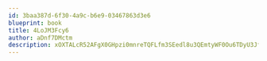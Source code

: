 ```yaml
---
id: 3baa387d-6f30-4a9c-b6e9-03467863d3e6
blueprint: book
title: 4LoJM3Fcy6
author: aDnf7DMctm
description: xOXTALcR52AFgX0GHpzi0mnreTQFLfm3SEedl8u3QEmtyWF0Ou6TDyU3Jf41Veo7AMnlmJTJU9UeXvURi62wBGbgLYpxpWqIGAUo
---
```

